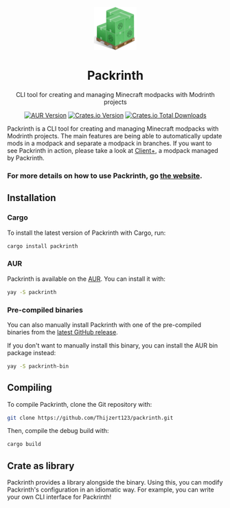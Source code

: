 <div align="center">
  <a href="https://packrinth.thijzert.nl"><img src="https://github.com/Thijzert123/packrinth/blob/ff8455254b966d7879ca2c378a4350c1a56cbfc6/logo.png?raw=true" alt="logo" width=100 height=100 /></a>
  <h1>Packrinth</h1>
  CLI tool for creating and managing Minecraft modpacks with Modrinth projects

  <p></p>

  [![AUR Version](https://img.shields.io/aur/version/packrinth?style=for-the-badge)](https://aur.archlinux.org/packages/packrinth)
  [![Crates.io Version](https://img.shields.io/crates/v/packrinth?style=for-the-badge)](https://crates.io/crates/packrinth)
  [![Crates.io Total Downloads](https://img.shields.io/crates/d/packrinth?style=for-the-badge)](https://crates.io/crates/packrinth)
</div>

Packrinth is a CLI tool for creating and managing Minecraft modpacks with Modrinth projects. The main features are being able to automatically update mods in a modpack and separate a modpack in branches.
If you want to see Packrinth in action, please take a look at [Client+](https://github.com/Thijzert123/client-plus), a modpack managed by Packrinth.

### For more details on how to use Packrinth, go [the website](https://packrinth.thijzert.nl).

## Installation
### Cargo
To install the latest version of Packrinth with Cargo, run:
```bash
cargo install packrinth
```

### AUR
Packrinth is available on the [AUR](https://aur.archlinux.org/packages/packrinth). You can install it with:
```bash
yay -S packrinth
```

### Pre-compiled binaries
You can also manually install Packrinth with one of the pre-compiled binaries from the [latest GitHub release](https://github.com/Thijzert123/packrinth/releases/latest).

If you don't want to manually install this binary, you can install the AUR bin package instead:
```bash
yay -S packrinth-bin
```

## Compiling
To compile Packrinth, clone the Git repository with:
```bash
git clone https://github.com/Thijzert123/packrinth.git
```
Then, compile the debug build with:
```bash
cargo build
```

## Crate as library
Packrinth provides a library alongside the binary. Using this, you can modify Packrinth's configuration
in an idiomatic way. For example, you can write your own CLI interface for Packrinth!
